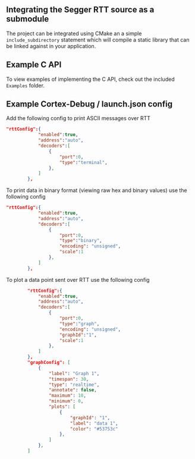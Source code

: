 ## Integrating the Segger RTT source as a submodule
The project can be integrated using CMake an a simple ```include_subdirectory``` statement which will compile a static library that can be linked against in your application.

## Example C API
To view examples of implementing the C API, check out the included ```Examples``` folder.

## Example Cortex-Debug / launch.json config
Add the following config to print ASCII messages over RTT
```json
"rttConfig":{
			"enabled":true,
			"address":"auto",
			"decoders":[
				{
					"port":0,
					"type":"terminal",
				},
			]
		},
```

To print data in binary format (viewing raw hex and binary values) use the following config
```json
"rttConfig":{
			"enabled":true,
			"address":"auto",
			"decoders":[
				{
					"port":0,
					"type":"binary",
					"encoding": "unsigned",
					"scale":1
				},
			]
		},
```

To plot a data point sent over RTT use the following config
```json
		"rttConfig":{
			"enabled":true,
			"address":"auto",
			"decoders":[
				{
					"port":0,
					"type":"graph",
					"encoding": "unsigned",
					"graphId":"1",
					"scale":1
				},
			]
		},
		"graphConfig": [
			{
				"label": "Graph 1",
				"timespan": 30,
				"type": "realtime",
				"annotate": false,
				"maximum": 10,
				"minimum": 0,
				"plots": [
					{
						"graphId": "1",
						"label": "data 1",
						"color": "#53753c"
					},
				]
			},
		]
```
